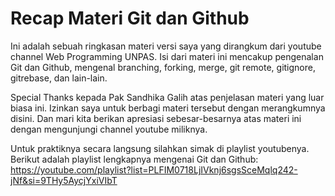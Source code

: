 # Recap Materi Git dan Github
Ini adalah sebuah ringkasan materi versi saya yang dirangkum dari youtube channel Web Programming UNPAS. Isi dari materi ini mencakup pengenalan Git dan Github, mengenal branching, forking, merge, git remote, gitignore, gitrebase, dan lain-lain.

Special Thanks kepada Pak Sandhika Galih atas penjelasan materi yang luar biasa ini. Izinkan saya untuk berbagi materi tersebut dengan merangkumnya disini. Dan mari kita berikan apresiasi sebesar-besarnya atas materi ini dengan mengunjungi channel youtube miliknya.

Untuk praktiknya secara langsung silahkan simak di playlist youtubenya. Berikut adalah playlist lengkapnya mengenai Git dan Github:  
https://youtube.com/playlist?list=PLFIM0718LjIVknj6sgsSceMqlq242-jNf&si=9THy5AycjYxiVIbT
